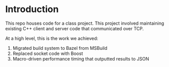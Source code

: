 # Introduction 
This repo houses code for a class project. This project involved maintaining existing C++ client and server code that communicated over TCP.

At a high level, this is the work we achieved:
1. Migrated build system to Bazel from MSBuild
2. Replaced socket code with Boost
3. Macro-driven performance timing that outputted results to JSON
